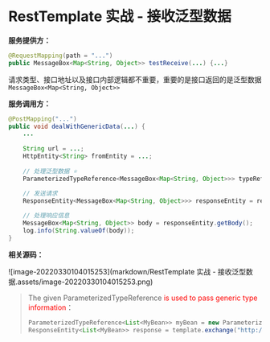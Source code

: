 # RestTemplate 实战 - 接收泛型数据

**服务提供方：**

```java
@RequestMapping(path = "...")
public MessageBox<Map<String, Object>> testReceive(...) {...}
```

请求类型、接口地址以及接口内部逻辑都不重要，重要的是接口返回的是泛型数据 `MessageBox<Map<String, Object>>`



**服务调用方：**

```java
@PostMapping("...")
public void dealWithGenericData(...) {
    ...
        
    String url = ...;
    HttpEntity<String> fromEntity = ...;
    
    // 处理泛型数据 ⭐
    ParameterizedTypeReference<MessageBox<Map<String, Object>>> typeReference = new ParameterizedTypeReference<MessageBox<Map<String, Object>>>() {};
   
    // 发送请求 
    ResponseEntity<MessageBox<Map<String, Object>>> responseEntity = restTemplate.exchange(url, HttpMethod.POST, fromEntity, typeReference);

    // 处理响应信息
    MessageBox<Map<String, Object>> body = responseEntity.getBody();
    log.info(String.valueOf(body));
}
```



**相关源码：**

![image-20220330104015253](markdown/RestTemplate 实战 - 接收泛型数据.assets/image-20220330104015253.png)

>   The given ParameterizedTypeReference <font color = red>is used to pass generic type information</font>：
>
>   ```java
>   ParameterizedTypeReference<List<MyBean>> myBean = new ParameterizedTypeReference<List<MyBean>>() {};
>   ResponseEntity<List<MyBean>> response = template.exchange("http://example.com",HttpMethod.GET, null, myBean);
>   ```

